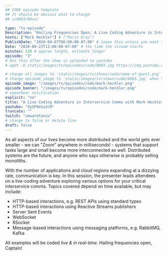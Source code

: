 ```yaml
---
## CODE episode template
## It should be obvious what to change
## s/0003/00xx/

type: "tv-episode"
Description: "Hailing Frequencies Open: A Live Coding Adventure in Interservice Comms with Mark Heckler"
hosts: ["Mark Heckler"] # ["Mario Gray"]
PublishDate: "2020-04-07T00:00:00-07:00" # leave this unless you want to schedule far ahead
Date: "2020-09-23T12:00:00-07:00" # the time the stream starts
minutes: 120 # approx length, estimate longer
episode: "3"
# Run this after the show is uploaded to youtube
# wget -O static/images/tv/episodes/code/0003.jpg https://img.youtube.com/vi/YTID/mqdefault.jpg

# change all images to `static/images/tv/shows/code/name-of-guest.png` when created.
# change episode_image to `static/images/tv/shows/code/0003.jpg` when YT uploaded.
episode_image: "/images/tv/episodes/code/mark-heckler.png"
episode_banner: "/images/tv/episodes/code/mark-heckler.png"
# swearbear notification
explicit: "no"
title: "A Live Coding Adventure in Interservice Comms with Mark Heckler"
youtube: "XySP9eIaJcM"
truncate: ""
twitch: "vmwaretanzu"
# change to false or delete line
draft: false
---
```


As all aspects of our lives become more distributed and the world gets ever smaller - we can "Zoom" anywhere in milliseconds! - systems that support tasks large and small become more interconnected as well. Distributed systems are the future, and anyone who says otherwise is probably selling monoliths.

With the number of applications and cloud regions expanding at a dizzying rate, communication is key. In this session, the presenter leads attendees on a live-coding adventure exploring various options for your critical interservice comms. Topics covered depend on time available, but may include:

* HTTP-based interactions, e.g. REST APIs using standard types
* HTTP-based interactions using Reactive Streams publishers
* Server Sent Events
* WebSocket
* RSocket
* Message-based interactions using messaging platforms, e.g. RabbitMQ, Kafka

All examples will be coded *live & in real-time*. Hailing frequencies open, Captain!
